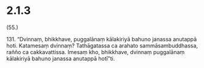 # 2.1.3

(55.)

131\. “Dvinnaṃ, bhikkhave, puggalānaṃ kālakiriyā bahuno janassa anutappā hoti. Katamesaṃ dvinnaṃ? Tathāgatassa ca arahato sammāsambuddhassa, rañño ca cakkavattissa. Imesaṃ kho, bhikkhave, dvinnaṃ puggalānaṃ kālakiriyā bahuno janassa anutappā hotī”ti.
